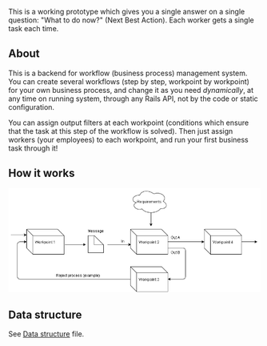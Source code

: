 This is a working prototype which gives you a single answer on a single question: "What to do now?" (Next Best Action). Each worker gets a single task each time. 

About
-----

This is a backend for workflow (business process) management system. You can create several workflows (step by step, workpoint by workpoint) for your own business process, and change it as you need *dynamically*, at any time on running system, through any Rails API, not by the code or static configuration.

You can assign output filters at each workpoint (conditions which ensure that the task at this step of the workflow is solved). Then just assign workers (your employees) to each workpoint, and run your first business task through it!

How it works
------------

![Workflow system](/workflow-system.png?raw=true "Workflow system")

Data structure
--------------

See [Data structure](/data-structure.txt) file.
